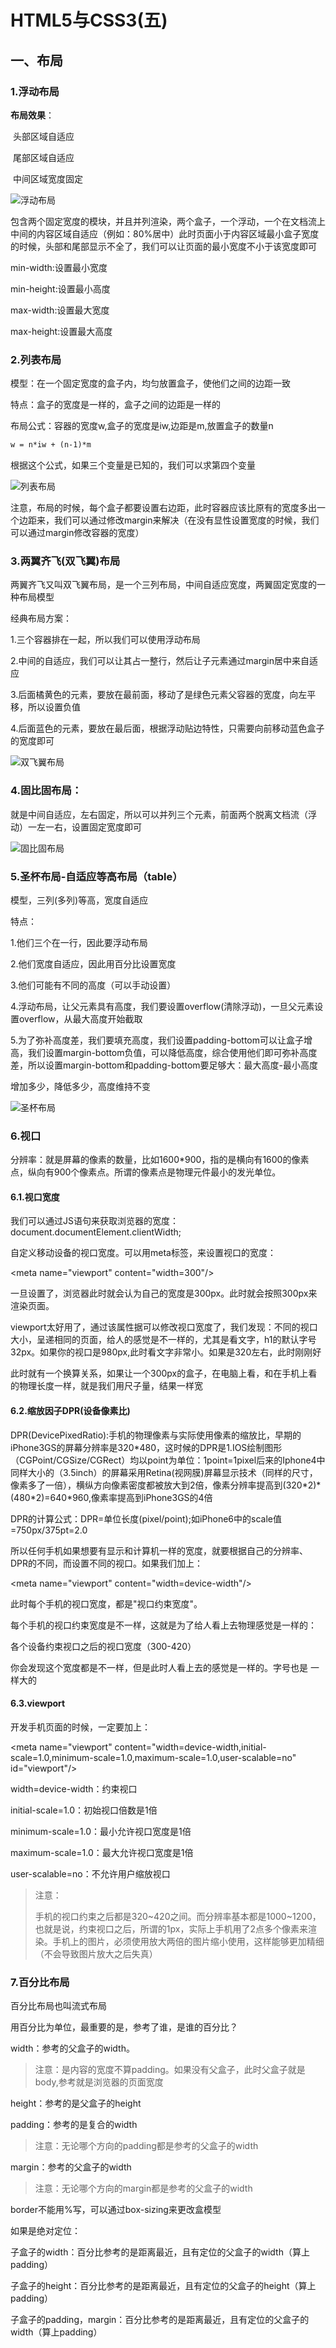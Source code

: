 # HTML5与CSS3(五)

## 一、布局

### 1.浮动布局

**布局效果**：

​		头部区域自适应

​		尾部区域自适应

​		中间区域宽度固定	

![浮动布局](../src/img/浮动布局.png)

包含两个固定宽度的模块，并且并列渲染，两个盒子，一个浮动，一个在文档流上中间的内容区域自适应（例如：80%居中）此时页面小于内容区域最小盒子宽度的时候，头部和尾部显示不全了，我们可以让页面的最小宽度不小于该宽度即可

min-width:设置最小宽度

min-height:设置最小高度

max-width:设置最大宽度

max-height:设置最大高度



### 2.列表布局

模型：在一个固定宽度的盒子内，均匀放置盒子，使他们之间的边距一致

特点：盒子的宽度是一样的，盒子之间的边距是一样的

布局公式：容器的宽度w,盒子的宽度是iw,边距是m,放置盒子的数量n

```html
w = n*iw + (n-1)*m
```

根据这个公式，如果三个变量是已知的，我们可以求第四个变量

![列表布局](../src/img/列表布局.png)

注意，布局的时候，每个盒子都要设置右边距，此时容器应该比原有的宽度多出一个边距来，我们可以通过修改margin来解决（在没有显性设置宽度的时候，我们可以通过margin修改容器的宽度）

### 3.两翼齐飞(双飞翼)布局

两翼齐飞又叫双飞翼布局，是一个三列布局，中间自适应宽度，两翼固定宽度的一种布局模型

经典布局方案：

1.三个容器排在一起，所以我们可以使用浮动布局

2.中间的自适应，我们可以让其占一整行，然后让子元素通过margin居中来自适应

3.后面橘黄色的元素，要放在最前面，移动了是绿色元素父容器的宽度，向左平移，所以设置负值

4.后面蓝色的元素，要放在最后面，根据浮动贴边特性，只需要向前移动蓝色盒子的宽度即可

![双飞翼布局](../src/img/双飞翼布局.png)

### 4.固比固布局：

就是中间自适应，左右固定，所以可以并列三个元素，前面两个脱离文档流（浮动）一左一右，设置固定宽度即可

![固比固布局](../src/img/固比固布局.png)

### 5.圣杯布局-自适应等高布局（table）

模型，三列(多列)等高，宽度自适应

特点：

1.他们三个在一行，因此要浮动布局

2.他们宽度自适应，因此用百分比设置宽度

3.他们可能有不同的高度（可以手动设置）

4.浮动布局，让父元素具有高度，我们要设置overflow(清除浮动)，一旦父元素设置overflow，从最大高度开始截取

5.为了弥补高度差，我们要填充高度，我们设置padding-bottom可以让盒子增高，我们设置margin-bottom负值，可以降低高度，综合使用他们即可弥补高度差，所以设置margin-bottom和padding-bottom要足够大：最大高度-最小高度

增加多少，降低多少，高度维持不变

![圣杯布局](../src/img/圣杯布局.png)

### 6.视口

分辨率：就是屏幕的像素的数量，比如1600*900，指的是横向有1600的像素点，纵向有900个像素点。所谓的像素点是物理元件最小的发光单位。

#### 6.1.视口宽度

我们可以通过JS语句来获取浏览器的宽度：document.documentElement.clientWidth;

自定义移动设备的视口宽度。可以用meta标签，来设置视口的宽度：

\<meta name="viewport" content="width=300"/>

一旦设置了，浏览器此时就会认为自己的宽度是300px。此时就会按照300px来渲染页面。

viewport太好用了，通过该属性据可以修改视口宽度了，我们发现：不同的视口大小，呈递相同的页面，给人的感觉是不一样的，尤其是看文字，h1的默认字号32px。如果你的视口是980px,此时看文字非常小。如果是320左右，此时刚刚好

此时就有一个换算关系，如果让一个300px的盒子，在电脑上看，和在手机上看的物理长度一样，就是我们用尺子量，结果一样宽

#### 6.2.缩放因子DPR(设备像素比)

DPR(DevicePixedRatio):手机的物理像素与实际使用像素的缩放比，早期的iPhone3GS的屏幕分辨率是320*480，这时候的DPR是1.IOS绘制图形（CGPoint/CGSize/CGRect）均以point为单位：1point=1pixel后来的Iphone4中同样大小的（3.5inch）的屏幕采用Retina(视网膜)屏幕显示技术（同样的尺寸，像素多了一倍），横纵方向像素密度都被放大到2倍，像素分辨率提高到(320\*2)\*(480\*2)=640\*960,像素率提高到iPhone3GS的4倍

DPR的计算公式：DPR=单位长度(pixel/point);如iPhone6中的scale值=750px/375pt=2.0

所以任何手机如果想要有显示和计算机一样的宽度，就要根据自己的分辨率、DPR的不同，而设置不同的视口。如果我们加上：

\<meta name="viewport" content="width=device-width"/>

此时每个手机的视口宽度，都是"视口约束宽度"。

每个手机的视口约束宽度是不一样，这就是为了给人看上去物理感觉是一样的：

各个设备约束视口之后的视口宽度（300-420）

你会发现这个宽度都是不一样，但是此时人看上去的感觉是一样的。字号也是 一样大的

#### 6.3.viewport

开发手机页面的时候，一定要加上：

\<meta name="viewport" content="width=device-width,initial-scale=1.0,minimum-scale=1.0,maximum-scale=1.0,user-scalable=no" id="viewport"/>

width=device-width：约束视口

initial-scale=1.0：初始视口倍数是1倍

minimum-scale=1.0：最小允许视口宽度是1倍

maximum-scale=1.0：最大允许视口宽度是1倍

user-scalable=no：不允许用户缩放视口

> 注意：
>
> 手机的视口约束之后都是320~420之间。而分辨率基本都是1000~1200，也就是说，约束视口之后，所谓的1px，实际上手机用了2点多个像素来渲染。手机上的图片，必须使用放大两倍的图片缩小使用，这样能够更加精细（不会导致图片放大之后失真）

### 7.百分比布局

百分比布局也叫流式布局

用百分比为单位，最重要的是，参考了谁，是谁的百分比？

width：参考的父盒子的width。

> 注意：是内容的宽度不算padding。如果没有父盒子，此时父盒子就是body,参考就是浏览器的页面宽度

height：参考的是父盒子的height

padding：参考的是复合的width

> 注意：无论哪个方向的padding都是参考的父盒子的width

margin：参考的父盒子的width

> 注意：无论哪个方向的margin都是参考的父盒子的width

border不能用%写，可以通过box-sizing来更改盒模型

如果是绝对定位：

子盒子的width：百分比参考的是距离最近，且有定位的父盒子的width（算上padding）

子盒子的height：百分比参考的是距离最近，且有定位的父盒子的height（算上padding）

子盒子的padding，margin：百分比参考的是距离最近，且有定位的父盒子的width（算上padding）

